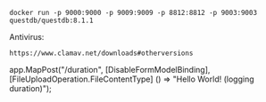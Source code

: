 ```
docker run -p 9000:9000 -p 9009:9009 -p 8812:8812 -p 9003:9003 questdb/questdb:8.1.1
```

Antivirus:
```
https://www.clamav.net/downloads#otherversions
```
app.MapPost("/duration", [DisableFormModelBinding],
        [FileUploadOperation.FileContentType]
    () => "Hello World! (logging duration)");
